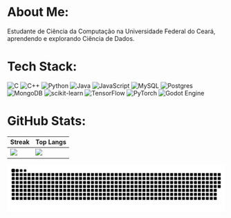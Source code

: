 # About Me:
Estudante de Ciência da Computação na Universidade Federal do Ceará, aprendendo e explorando Ciência de Dados.<br>


# Tech Stack:
![C](https://img.shields.io/badge/c-%2300599C.svg?style=for-the-badge&logo=c&logoColor=white) ![C++](https://img.shields.io/badge/c++-%2300599C.svg?style=for-the-badge&logo=c%2B%2B&logoColor=white) ![Python](https://img.shields.io/badge/python-3670A0?style=for-the-badge&logo=python&logoColor=ffdd54) ![Java](https://img.shields.io/badge/java-%23ED8B00.svg?style=for-the-badge&logo=openjdk&logoColor=white) ![JavaScript](https://img.shields.io/badge/javascript-%23323330.svg?style=for-the-badge&logo=javascript&logoColor=%23F7DF1E) ![MySQL](https://img.shields.io/badge/mysql-4479A1.svg?style=for-the-badge&logo=mysql&logoColor=white) ![Postgres](https://img.shields.io/badge/postgres-%23316192.svg?style=for-the-badge&logo=postgresql&logoColor=white) ![MongoDB](https://img.shields.io/badge/MongoDB-%234ea94b.svg?style=for-the-badge&logo=mongodb&logoColor=white) ![scikit-learn](https://img.shields.io/badge/scikit--learn-%23F7931E.svg?style=for-the-badge&logo=scikit-learn&logoColor=white) ![TensorFlow](https://img.shields.io/badge/TensorFlow-%23FF6F00.svg?style=for-the-badge&logo=TensorFlow&logoColor=white) ![PyTorch](https://img.shields.io/badge/PyTorch-%23EE4C2C.svg?style=for-the-badge&logo=PyTorch&logoColor=white) ![Godot Engine](https://img.shields.io/badge/GODOT-%23FFFFFF.svg?style=for-the-badge&logo=godot-engine)

# GitHub Stats:

| Streak | Top Langs |
|--------|-----------|
| ![](https://nirzak-streak-stats.vercel.app/?user=erycastro&theme=dark&hide_border=false) | ![](https://github-readme-stats.vercel.app/api/top-langs/?username=erycastro&theme=dark&hide_border=false&include_all_commits=true&count_private=true&layout=compact) |



<!-- Proudly created with GPRM ( https://gprm.itsvg.in ) -->

<picture>
  <source media="(prefers-color-scheme: dark)" srcset="https://raw.githubusercontent.com/erycastro/erycastro/output/github-snake-dark.svg" />
  <source media="(prefers-color-scheme: light)" srcset="https://raw.githubusercontent.com/erycastro/erycastro/output/github-snake.svg" />
  <img alt="github-snake" src="https://raw.githubusercontent.com/erycastro/erycastro/output/github-snake.svg" />
</picture>
